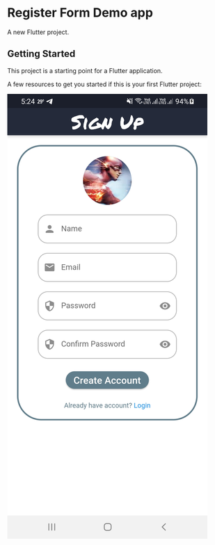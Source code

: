 # Register Form Demo app

A new Flutter project.

## Getting Started

This project is a starting point for a Flutter application.

A few resources to get you started if this is your first Flutter project:

![Screenshoot](Screenshoot.jpg)
